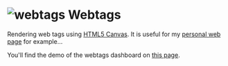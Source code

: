 ![webtags][3] Webtags
=======
Rendering web tags using [HTML5 Canvas][1]. It is useful for my [personal web page][2] for example&hellip;

You'll find the demo of the webtags dashboard on [this page][4].

[1]: https://developer.mozilla.org/en-US/docs/HTML/Canvas
[2]: http://earthperson.info
[3]: http://earthperson.github.io/Webtags/images/webtags.png
[4]: http://earthperson.github.io/Webtags/dashboard/
